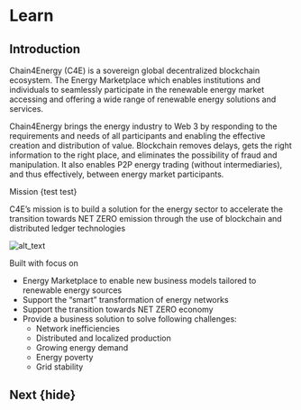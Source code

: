 <!--
  order: 1
-->

# Learn


## Introduction

Chain4Energy (C4E) is a sovereign global decentralized blockchain ecosystem. The Energy Marketplace which enables institutions and individuals to seamlessly participate in the renewable energy market accessing and offering a wide range of renewable energy solutions and services.

Chain4Energy brings the energy industry to Web 3 by responding to the requirements and needs of all participants and enabling the effective creation and distribution of value. Blockchain removes delays, gets the right information to the right place, and eliminates the possibility of fraud and manipulation. It also enables P2P energy trading (without intermediaries), and thus effectively, between energy market participants.

Mission
{test test}

C4E’s mission is to build a solution for the energy sector to accelerate the transition towards NET ZERO emission through the use of blockchain and distributed ledger technologies

![alt_text](./images/intro.jpg "image_tooltip")


Built with focus on



* Energy Marketplace to enable new business models tailored to renewable energy sources
* Support the “smart” transformation of energy networks
* Support the transition towards NET ZERO economy
* Provide a business solution to solve following challenges:
    * Network inefficiencies
    * Distributed and localized production
    * Growing energy demand
    * Energy poverty
    * Grid stability

## Next {hide}
    

